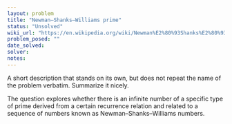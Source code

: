 ```yaml
---
layout: problem
title: "Newman–Shanks–Williams prime"
status: "Unsolved"
wiki_url: "https://en.wikipedia.org/wiki/Newman%E2%80%93Shanks%E2%80%93Williams_prime"
problem_posed: ""
date_solved:
solver:
notes:
---
```

A short description that stands on its own, but does not repeat the name of the problem verbatim. Summarize it nicely.

The question explores whether there is an infinite number of a specific type of prime derived from a certain recurrence relation and related to a sequence of numbers known as Newman–Shanks–Williams numbers.